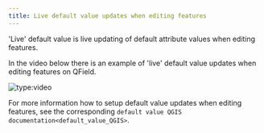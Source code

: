 ```yaml
---
title: Live default value updates when editing features
---
```


'Live' default value is live updating of default attribute values when
editing features.

In the video below there is an example of 'live' default value updates
when editing features on QField.

![type:video](https://player.vimeo.com/video/607220411)

For more information how to setup default value updates when editing
features, see the corresponding
`default value QGIS documentation<default_value_QGIS>`.
